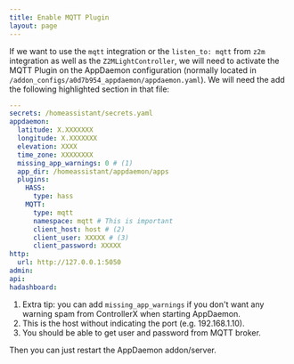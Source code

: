 ```yaml
---
title: Enable MQTT Plugin
layout: page
---
```


If we want to use the `mqtt` integration or the `listen_to: mqtt` from `z2m` integration as well as the `Z2MLightController`, we will need to activate the MQTT Plugin on the AppDaemon configuration (normally located in `/addon_configs/a0d7b954_appdaemon/appdaemon.yaml`). We will need the add the following highlighted section in that file:

```yaml hl_lines="12 13 14 15 16 17"
---
secrets: /homeassistant/secrets.yaml
appdaemon:
  latitude: X.XXXXXXX
  longitude: X.XXXXXXX
  elevation: XXXX
  time_zone: XXXXXXXX
  missing_app_warnings: 0 # (1)
  app_dir: /homeassistant/appdaemon/apps
  plugins:
    HASS:
      type: hass
    MQTT:
      type: mqtt
      namespace: mqtt # This is important
      client_host: host # (2)
      client_user: XXXXX # (3)
      client_password: XXXXX
http:
  url: http://127.0.0.1:5050
admin:
api:
hadashboard:
```

1. Extra tip: you can add `missing_app_warnings` if you don't want any warning spam from ControllerX when starting AppDaemon.
2. This is the host without indicating the port (e.g. 192.168.1.10).
3. You should be able to get user and password from MQTT broker.

Then you can just restart the AppDaemon addon/server.
